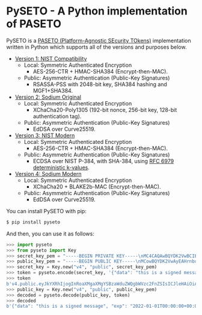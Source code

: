# PySETO - A Python implementation of PASETO

PySETO is a [PASETO (Platform-Agnostic SEcurity TOkens)](https://paseto.io/) implementation written in Python which supports all of the versions and purposes below.

- [Version 1: NIST Compatibility](https://github.com/paseto-standard/paseto-spec/blob/master/docs/01-Protocol-Versions/Version1.md)
    - Local: Symmetric Authenticated Encryption
        - AES-256-CTR + HMAC-SHA384 (Encrypt-then-MAC).
    - Public: Asymmetric Authentication (Public-Key Signatures)
        - RSASSA-PSS with 2048-bit key, SHA384 hashing and MGF1+SHA384.
- [Version 2: Sodium Original](https://github.com/paseto-standard/paseto-spec/blob/master/docs/01-Protocol-Versions/Version2.md)
    - Local: Symmetric Authenticated Encryption
        - XChaCha20-Poly1305 (192-bit nonce, 256-bit key, 128-bit authentication tag).
    - Public: Asymmetric Authentication (Public-Key Signatures)
        - EdDSA over Curve25519.
- [Version 3: NIST Modern](https://github.com/paseto-standard/paseto-spec/blob/master/docs/01-Protocol-Versions/Version3.md)
    - Local: Symmetric Authenticated Encryption
        - AES-256-CTR + HMAC-SHA384 (Encrypt-then-MAC).
    - Public: Asymmetric Authentication (Public-Key Signatures)
        - ECDSA over NIST P-384, with SHA-384, using [RFC 6979 deterministic k-values](https://datatracker.ietf.org/doc/html/rfc6979).
- [Version 4: Sodium Modern](https://github.com/paseto-standard/paseto-spec/blob/master/docs/01-Protocol-Versions/Version4.md)
    - Local: Symmetric Authenticated Encryption
        - XChaCha20 + BLAKE2b-MAC (Encrypt-then-MAC).
    - Public: Asymmetric Authentication (Public-Key Signatures)
        - EdDSA over Curve25519.

You can install PySETO with pip:

```sh
$ pip install pyseto
```

And then, you can use it as follows:

```py
>>> import pyseto
>>> from pyseto import Key
>>> secret_key_pem = "-----BEGIN PRIVATE KEY-----\nMC4CAQAwBQYDK2VwBCIEILTL+0PfTOIQcn2VPkpxMwf6Gbt9n4UEFDjZ4RuUKjd0\n-----END PRIVATE KEY-----"
>>> public_key_pem = "-----BEGIN PUBLIC KEY-----\nMCowBQYDK2VwAyEAHrnbu7wEfAP9cGBOAHHwmH4Wsot1ciXBHwBBXQ4gsaI=\n-----END PUBLIC KEY-----"
>>> secret_key = Key.new("v4", "public", secret_key_pem)
>>> token = pyseto.encode(secret_key, '{"data": "this is a signed message", "exp": "2022-01-01T00:00:00+00:00"}')
>>> token
b'v4.public.eyJkYXRhIjogInRoaXMgaXMgYSBzaWduZWQgbWVzc2FnZSIsICJleHAiOiAiMjAyMi0wMS0wMVQwMDowMDowMCswMDowMCJ9l1YiKei2FESvHBSGPkn70eFO1hv3tXH0jph1IfZyEfgm3t1DjkYqD5r4aHWZm1eZs_3_bZ9pBQlZGp0DPSdzDg'
>>> public_key = Key.new("v4", "public", public_key_pem)
>>> decoded = pyseto.decode(public_key, token)
>>> decoded
b'{"data": "this is a signed message", "exp": "2022-01-01T00:00:00+00:00"}'
```
